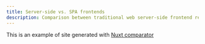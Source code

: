 ```yaml
---
title: Server-side vs. SPA frontends
description: Comparison between traditional web server-side frontend rendering and modern Single-Page Applications (client-side rendered)
---
```


This is an example of site generated with [Nuxt comparator](https://github.com/jordisan/nuxt-comparator/)